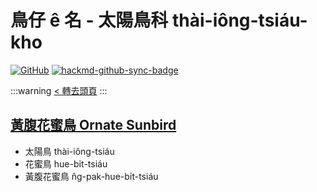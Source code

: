 # 鳥仔 ê 名 - 太陽鳥科 thài-iông-tsiáu-kho

[![GitHub](https://img.shields.io/badge/GitHub-black?logo=github)](https://github.com/siansiansu/tsiau-a-e-mia)
[![hackmd-github-sync-badge](https://hackmd.io/Au9X_wrZTZa6IykonpQ9BQ/badge)](https://hackmd.io/Au9X_wrZTZa6IykonpQ9BQ)

:::warning
[< 轉去頭頁](https://hackmd.io/@siansiansu/Hy4VzNvha)
:::

## [黃腹花蜜鳥 Ornate Sunbird](https://ebird.org/species/olbsun4)

- 太陽鳥 thài-iông-tsiáu
- 花蜜鳥 hue-bi̍t-tsiáu
- 黃腹花蜜鳥 n̂g-pak-hue-bi̍t-tsiáu
